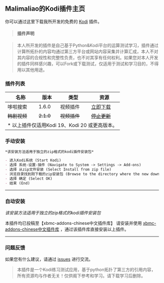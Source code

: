 ## Malimaliao的Kodi插件主页

你可以通过这里下载我所开发的免费的 [Kodi](https://www.kodi.tv/) 插件。



> #### 插件声明

> 本人所开发的插件是自己基于Python&Kodi平台的运算测试学习，插件通过计算所拓扑的内容均通过第三方平台或网站内容采集并计算汇成，本人不对其内容的合规性和完整性负责，也不对其享有任何权利。如果您对本人开发的插件同样感兴趣，可以Fork或下载测试，仅适用于测试和学习目的，不得用以其他用途。

### 插件列表

<table>
<thead>
<tr>
<th>名称</th>
<th>版本</th>
<th>类型</th>
<th>资源</th>
</tr>
</thead>
<tbody>

<tr>
<td>哆啦搜索</td>
<td>1.6.0</td>
<td>视频插件</td>
<td><a href="down/plugin.video.duolasousuo-1.6.0.zip">立即下载</a></td>
</tr>

<tr>
<td><del>韩剧视频</del></td>
<td><del>2.1.0</del></td>
<td><del>视频插件</del></td>
<td><a href="down/plugin.video.hanju-2.1.0.zip"><del>停止更新</del></a></td>
</tr>

<tr><td colspan="5" align="center"> * 以上插件仅适用Kodi 19、Kodi 20 或更高版本。</td></tr>

</tbody>
</table>

### 手动安装

```markdown
*该安装方法适用于独立的zip格式的kodi插件安装包*

- 进入Kodi系统 (Start Kodi)
- 选择 系统-设置-插件 (Navigate to System -> Settings -> Add-ons)
- 选择 从zip文件安装 (Select Install from zip file)
- 浏览目录找到刚下载的zip安装包 (Browse to the directory where the new downloaded zip file is being stored)
- 选择 确定 (Select OK)
- 结束 (End)

```

-------

### 自动安装

*该安装方法适用于独立的zip格式的kodi插件安装包*

本插件均已投稿至【xbmc-addons-chinese中文插件库】
请安装并使用 <a href="https://github.com/taxigps/xbmc-addons-chinese">xbmc-addons-chinese中文插件库</a> ，通过该插件库直接安装以上插件。


-------

### 问题反馈

如果您有什么建议，请通过 [issues](https://github.com/malimaliao/kodi-addons/issues) 进行交流。

> 本插件是一个Kodi练习测试应用，基于python拓扑了第三方的引用内容，所有资源均与作者无关！仅供阁下参考和学习。请下载学习后删除。
